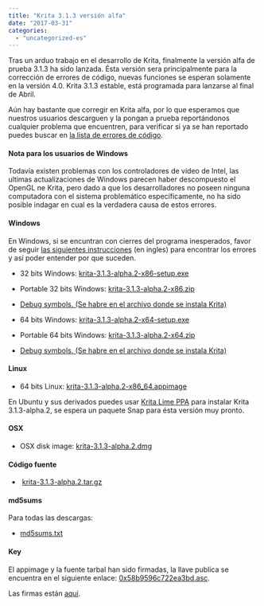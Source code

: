 ```yaml
---
title: "Krita 3.1.3 versión alfa"
date: "2017-03-31"
categories: 
  - "uncategorized-es"
---
```


Tras un arduo trabajo en el desarrollo de Krita, finalmente la versión alfa de prueba 3.1.3 ha sido lanzada. Ésta versión sera principalmente para la corrección de errores de código, nuevas funciones se esperan solamente en la versión 4.0. Krita 3.1.3 estable, está programada para lanzarse al final de Abril.

Aún hay bastante que corregir en Krita alfa, por lo que esperamos que nuestros usuarios descarguen y la pongan a prueba reportándonos cualquier problema que encuentren, para verificar si ya se han reportado puedes buscar en [la lista de errores de código](https://bugs.kde.org/buglist.cgi?bug_severity=critical&bug_severity=grave&bug_severity=major&bug_severity=crash&bug_severity=normal&bug_severity=minor&bug_status=UNCONFIRMED&bug_status=CONFIRMED&bug_status=ASSIGNED&bug_status=REOPENED&list_id=1431433&product=krita&query_format=advanced).

#### Nota para los usuarios de Windows

Todavía existen problemas con los controladores de video de Intel, las ultimas actualizaciones de Windows parecen haber descompuesto el OpenGL ne Krita, pero dado a que los desarrolladores no poseen ninguna computadora con el sistema problemático específicamente, no ha sido posible indagar en cual es la verdadera causa de estos errores.

#### Windows

En Windows, si se encuntran con cierres del programa inesperados, favor de seguir [las siguientes instrucciones](https://docs.krita.org/Dr._Mingw_debugger) (en ingles) para encontrar los errores y así poder entender por que suceden.

- 32 bits Windows: [krita-3.1.3-alpha.2-x86-setup.exe](http://download.kde.org/unstable/krita/3.1.3-alpha.2/krita-3.1.3-alpha.2-x86-setup.exe)
- Portable 32 bits Windows: [krita-3.1.3-alpha.2-x86.zip](http://download.kde.org/unstable/krita/3.1.3-alpha.2/krita-3.1.3-alpha.2-x86.zip)
- [Debug symbols. (Se habre en el archivo donde se instala Krita)](http://download.kde.org/unstable/krita/3.1.3-alpha.2/krita-3.1.3-alpha.2-x86-dbg.zip)

- 64 bits Windows: [krita-3.1.3-alpha.2-x64-setup.exe](http://download.kde.org/unstable/krita/3.1.3-alpha.2/krita-3.1.3-alpha.2-x64-setup.exe)
- Portable 64 bits Windows: [krita-3.1.3-alpha.2-x64.zip](http://download.kde.org/unstable/krita/3.1.3-alpha.2/krita-3.1.3-alpha.2-x64.zip)
- [Debug symbols. (Se habre en el archivo donde se instala Krita)](http://download.kde.org/unstable/krita/3.1.3-alpha.2/krita-3.1.3-alpha.2-x64-dbg.zip)

#### Linux

- 64 bits Linux: [krita-3.1.3-alpha.2-x86_64.appimage](http://download.kde.org/unstable/krita/3.1.3-alpha.2/krita-3.1.3-alpha.2-x86_64.appimage)

En Ubuntu y sus derivados puedes usar [Krita Lime PPA](https://launchpad.net/%7Ekritalime/+archive/ubuntu/ppa) para instalar Krita 3.1.3-alpha.2, se espera un paquete Snap para ésta versión muy pronto.

#### OSX

- OSX disk image: [krita-3.1.3-alpha.2.dmg](http://download.kde.org/unstable/krita/3.1.3-alpha.2/krita-3.1.3-alpha.2.dmg)

#### Código fuente

-  [krita-3.1.3-alpha.2.tar.gz](http://download.kde.org/unstable/krita/3.1.3-alpha.2/krita-3.1.3-alpha.2.tar.gz)

#### md5sums

Para todas las descargas:

- [md5sums.txt](http://download.kde.org/unstable/krita/3.1.3-alpha.2/md5sums.txt)

#### Key

El appimage y la fuente tarbal han sido firmadas, la llave publica se encuentra en el siguiente enlace: [0x58b9596c722ea3bd.asc](https://share.kde.org/index.php/s/fJ99V5mZvuyD0z8).

Las firmas están [aquí](http://download.kde.org/unstable/krita/3.1.3-alpha.2).
